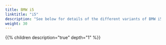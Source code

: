 ```yaml
---
title: BMW i5
linktitle: "i5"
description: "See below for details of the different variants of BMW i5"
weight: 30
---
```

{{% children description="true" depth="1" %}}
